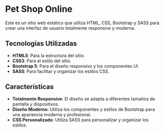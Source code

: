 # Pet Shop Online

Este es un sitio web estático que utiliza HTML, CSS, Bootstrap y SASS para crear una interfaz de usuario totalmente responsive y moderna.

## Tecnologías Utilizadas

- **HTML5**: Para la estructura del sitio.
- **CSS3**: Para el estilo del sitio.
- **Bootstrap 5**: Para el diseño responsivo y los componentes UI.
- **SASS**: Para facilitar y organizar los estilos CSS.

## Características

- **Totalmente Responsive**: El diseño se adapta a diferentes tamaños de pantalla y dispositivos.
- **Diseño Moderno**: Utiliza los componentes y estilos de Bootstrap para una apariencia moderna y profesional.
- **CSS Personalizado**: Utiliza SASS para personalizar y organizar los estilos.
